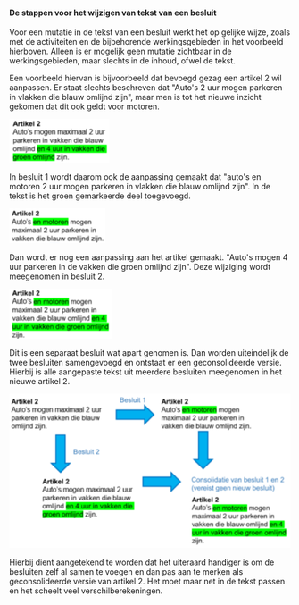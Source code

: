#### De stappen voor het wijzigen van tekst van een besluit

Voor een mutatie in de tekst van een besluit werkt het op gelijke wijze, zoals
met de activiteiten en de bijbehorende werkingsgebieden in het voorbeeld
hierboven. Alleen is er mogelijk geen mutatie zichtbaar in de werkingsgebieden,
maar slechts in de inhoud, ofwel de tekst.

Een voorbeeld hiervan is bijvoorbeeld dat bevoegd gezag een artikel 2 wil
aanpassen. Er staat slechts beschreven dat "Auto's 2 uur mogen parkeren in
vlakken die blauw omlijnd zijn", maar men is tot het nieuwe inzicht gekomen dat
dit ook geldt voor motoren.

![](media/6fb6440cb730f027b7caee39f08314bc.png)

In besluit 1 wordt daarom ook de aanpassing gemaakt dat "auto's en motoren 2 uur
mogen parkeren in vlakken die blauw omlijnd zijn". In de tekst is het groen
gemarkeerde deel toegevoegd.

![](media/dd491d1bf5c061c528bab235042a3b72.png)

Dan wordt er nog een aanpassing aan het artikel gemaakt. "Auto's mogen 4 uur
parkeren in de vakken die groen omlijnd zijn". Deze wijziging wordt meegenomen
in besluit 2.

![](media/2ff35f034f64dca97a2851ccf8edb96e.png)

Dit is een separaat besluit wat apart genomen is. Dan worden uiteindelijk de
twee besluiten samengevoegd en ontstaat er een geconsolideerde versie. Hierbij
is alle aangepaste tekst uit meerdere besluiten meegenomen in het nieuwe artikel
2.

![](media/8347ce8c3d20ee099f4277ae07cd77d4.png)

Hierbij dient aangetekend te worden dat het uiteraard handiger is om de
besluiten zelf al samen te voegen en dan pas aan te merken als geconsolideerde
versie van artikel 2. Het moet maar net in de tekst passen en het scheelt veel
verschilberekeningen.
